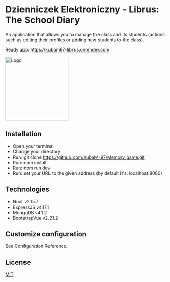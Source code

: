 
# Dzienniczek Elektroniczny - Librus: The School Diary

An application that allows you to manage the class and its students (actions such as editing their profiles or adding new students to the class).

Ready app: https://kubam97-librus.onrender.com

<img src="./assets/images/logo.png" alt="Logo" title="Logo" width="200px" />

## Installation

+   Open your terminal
+   Change your directory
+   Run: git clone https://github.com/KubaM-97/Memory_game.git
+   Run: npm install
+   Run: npm run dev
+   Run: set your URL to the given address (by default it's: localhost:8080)

## Technologies
+   Nuxt v2.15.7
+   ExpressJS v4.17.1
+   MongoDB v4.1.2
+   BootstrapVue v2.21.2

## Customize configuration
See Configuration Reference.

## License
[MIT](https://choosealicense.com/licenses/mit/)
